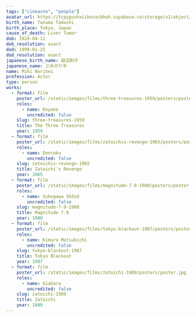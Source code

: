 ```yaml
---
tags: ["cineaste", "people"]
avatar_url: https://tcpyguvhxiihxcocbhoh.supabase.co/storage/v1/object/public/godzilla-cineaste-public/content/people/miki-norihei/miki-norihei.jpg
birth_name: Tanuma Tadashi
birth_place: Tokyo, Japan
cause_of_death: Liver Tumor
dob: 1924-04-11
dob_resolution: exact
dod: 1999-01-25
dod_resolution: exact
japanese_birth_name: 田沼則子
japanese_name: 三木のり平
name: Miki Norihei
profession: Actor
type: person
works:
  - format: film
    poster_url: /static/images/films/three-treasures-1959/posters/poster.jpg
    roles:
      - name: Koyane
        uncredited: false
    slug: three-treasures-1959
    title: The Three Treasures
    year: 1959
  - format: film
    poster_url: /static/images/films/zatoichis-revenge-1965/posters/poster.jpg
    roles:
      - name: Denroku
        uncredited: false
    slug: zatoichis-revenge-1965
    title: Zatoichi's Revenge
    year: 1965
  - format: film
    poster_url: /static/images/films/magnitude-7-9-1980/posters/poster.jpg
    roles:
      - name: Sukegawa Shôzô
        uncredited: false
    slug: magnitude-7-9-1980
    title: Magnitude 7.9
    year: 1980
  - format: film
    poster_url: /static/images/films/tokyo-blackout-1987/posters/poster.jpg
    roles:
      - name: Kimura Matsukichi
        uncredited: false
    slug: tokyo-blackout-1987
    title: Tokyo Blackout
    year: 1987
  - format: film
    poster_url: /static/images/films/zatoichi-1989/posters/poster.jpg
    roles:
      - name: Giabara
        uncredited: false
    slug: zatoichi-1989
    title: Zatoichi
    year: 1989
---
```

